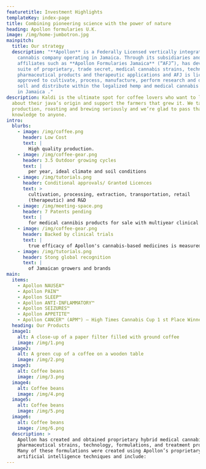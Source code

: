 ```yaml
---
featuretitle: Investment Highlights
templateKey: index-page
title: Combining pioneering science with the power of nature
heading: Apollon formularies U.K.
image: /img/home-jumbotron.jpg
mainpitch:
  title: Our strategy
  description: "**Apollon** is a Federally Licensed vertically integrated medical
    cannabis company operating in Jamaica. Through its subsidiaries and
    affiliates such as **Apollon Formularies Jamaica** (“AFJ”), has developed a
    suite of proprietary, trade secret, medical cannabis strains, technology,
    pharmaceutical products and therapeutic applications and AFJ is licensed and
    approved to cultivate, process, manufacture, perform research and develop,
    sell and distribute within the legalized hemp and medical cannabis industry
    in Jamaica ."
description: Kaldi is the ultimate spot for coffee lovers who want to learn
  about their java’s origin and support the farmers that grew it. We take coffee
  production, roasting and brewing seriously and we’re glad to pass that
  knowledge to anyone.
intro:
  blurbs:
    - image: /img/coffee.png
      header: Low Cost
      text: |
        High quality production.
    - image: /img/coffee-gear.png
      header: 3.5 Outdoor growing cycles
      text: |
        per year, ideal climate and soil conditions
    - image: /img/tutorials.png
      header: Conditional approvals/ Granted Licences
      text: >
        cultivation, processing, extraction, transportation, retail
        (therapeutic) and R&D
    - image: /img/meeting-space.png
      header: 7 Patents pending
      text: |
        for medical cannibis products for sale with multiyear clinical trials
    - image: /img/coffee-gear.png
      header: Backed by clinical trials
      text: |
        true efficacy of Apollon's cannabis-based medicines is measured   
    - image: /img/tutorials.png
      header: Stong global recognition
      text: |
        of Jamaican growers and brands             
main:
  items:
    - Apollon NAUSEA™
    - Apollon PAIN™
    - Apollon SLEEP™
    - Apollon ANTI-INFLAMMATORY™
    - Apollon SEIZURES™
    - Apollon APPETITE™
    - Apollon CANCER™ (APM™) – High Times Cannabis Cup 1 st Place Winner
  heading: Our Products
  image1:
    alt: A close-up of a paper filter filled with ground coffee
    image: /img/1.png
  image2:
    alt: A green cup of a coffee on a wooden table
    image: /img/2.png
  image3:
    alt: Coffee beans
    image: /img/3.png
  image4:
    alt: Coffee beans
    image: /img/4.png
  image5:
    alt: Coffee beans
    image: /img/5.png
  image6:
    alt: Coffee beans
    image: /img/6.png
  description: >
    Apollon has created and obtained proprietary hybrid medical cannabis
    pharmaceutical strains, technology, formulations, and treatment products.
    Many of these formulations were created using Apollon’s proprietary
    artificial intelligence techniques and include:
---
```

